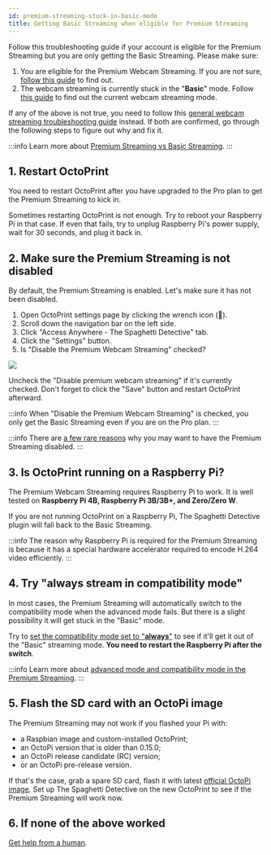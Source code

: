 ```yaml
---
id: premium-streaming-stuck-in-basic-mode
title: Getting Basic Streaming when eligible for Premium Streaming
---
```


Follow this troubleshooting guide if your account is eligible for the Premium Streaming but you are only getting the Basic Streaming. Please make sure:

1. You are eligible for the Premium Webcam Streaming. If you are not sure, [follow this guide](/docs/user_guides/webcam-feed-is-not-showing) to find out.
1. The webcam streaming is currently stuck in the "**Basic**" mode. Follow [this guide](/docs/user_guides/check-webcam-streaming-mode/) to find out the current webcam streaming mode.

If any of the above is not true, you need to follow this [general webcam streaming troubleshooting guide](/docs/user_guides/webcam-feed-is-not-showing/) instead. If both are confirmed, go through the following steps to figure out why and fix it.

:::info
Learn more about [Premium Streaming vs Basic Streaming](/docs/user_guides/webcam-streaming-for-human-eyes).
:::

## 1. Restart OctoPrint

You need to restart OctoPrint after you have upgraded to the Pro plan to get the Premium Streaming to kick in.

Sometimes restarting OctoPrint is not enough. Try to reboot your Raspberry Pi in that case. If even that fails, try to unplug Raspberry Pi's power supply, wait for 30 seconds, and plug it back in.

## 2. Make sure the Premium Streaming is not disabled

By default, the Premium Streaming is enabled. Let's make sure it has not been disabled.

1. Open OctoPrint settings page by clicking the wrench icon (**🔧**).
1. Scroll down the navigation bar on the left side.
1. Click "Access Anywhere - The Spaghetti Detective" tab.
1. Click the "Settings" button.
1. Is "Disable the Premium Webcam Streaming" checked?

![](/img/user_guides/helpdocs/tsd-plugin-disable-premium-streaming.gif)

Uncheck the "Disable premium webcam streaming" if it's currently checked. Don't forget to click the "Save" button and restart OctoPrint afterward.

:::info
When "Disable the Premium Webcam Streaming" is checked, you only get the Basic Streaming even if you are on the Pro plan.
:::

:::info
There are [a few rare reasons](/docs/user_guides/disable-25-fps-streaming) why you may want to have the Premium Streaming disabled.
:::

## 3. Is OctoPrint running on a Raspberry Pi?

The Premium Webcam Streaming requires Raspberry Pi to work. It is well tested on **Raspberry Pi 4B, Raspberry Pi 3B/3B+, and Zero/Zero W**.

If you are not running OctoPrint on a Raspberry Pi, The Spaghetti Detective plugin will fall back to the Basic Streaming.

:::info
The reason why Raspberry Pi is required for the Premium Streaming is because it has a special hardware accelerator required to encode H.264 video efficiently.
:::

## 4. Try "always stream in compatibility mode"

In most cases, the Premium Streaming will automatically switch to the compatibility mode when the advanced mode fails. But there is a slight possibility it will get stuck in the "Basic" mode.

Try to [set the compatibility mode set to "**always**"](/docs/user_guides/streaming-compatibility-mode#how-to-change-the-compatibility-mode-setting) to see if it'll get it out of the "Basic" streaming mode. **You need to restart the Raspberry Pi after the switch**.

:::info
Learn more about [advanced mode and compatibility mode in the Premium Streaming](/docs/user_guides/streaming-compatibility-mode).
:::

## 5. Flash the SD card with an OctoPi image

The Premium Streaming may not work if you flashed your Pi with:

* a Raspbian image and custom-installed OctoPrint;
* an OctoPi version that is older than 0.15.0;
* an OctoPi release candidate (RC) version;
* or an OctoPi pre-release version.

If that's the case, grab a spare SD card, flash it with latest [official OctoPi image](https://octoprint.org/download/). Set up The Spaghetti Detective on the new OctoPrint to see if the Premium Streaming will work now.

## 6. If none of the above worked

[Get help from a human](/docs/user_guides/contact-us-for-support).

